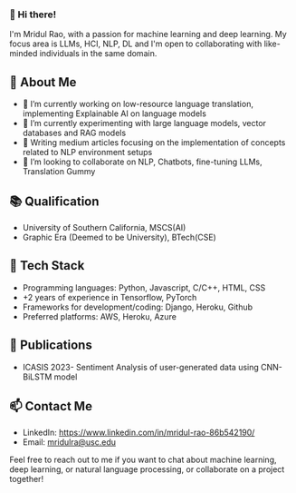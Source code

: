 ### 👋 Hi there! 
I'm Mridul Rao, with a passion for machine learning and deep learning. My focus area is LLMs, HCI, NLP, DL and I'm open to collaborating with like-minded individuals in the same domain. 

## 🧐 About Me
- 🔭 I’m currently working on low-resource language translation, implementing Explainable AI on language models
- 🌱 I’m currently experimenting with large language models, vector databases and RAG models
- 🔖 Writing medium articles focusing on the implementation of concepts related to NLP environment setups 
- 👯 I’m looking to collaborate on NLP, Chatbots, fine-tuning LLMs, Translation Gummy

## 📚 Qualification
- University of Southern California, MSCS(AI)
- Graphic Era (Deemed to be University), BTech(CSE)

## 🚀 Tech Stack
- Programming languages: Python, Javascript, C/C++, HTML, CSS
- +2 years of experience in Tensorflow, PyTorch
- Frameworks for development/coding: Django, Heroku, Github
- Preferred platforms: AWS, Heroku, Azure

## 🔖 Publications
- ICASIS 2023- Sentiment Analysis of user-generated data using CNN-BiLSTM model

## 📫 Contact Me
- LinkedIn: https://www.linkedin.com/in/mridul-rao-86b542190/
- Email: mridulra@usc.edu

Feel free to reach out to me if you want to chat about machine learning, deep learning, or natural language processing, or collaborate on a project together!
